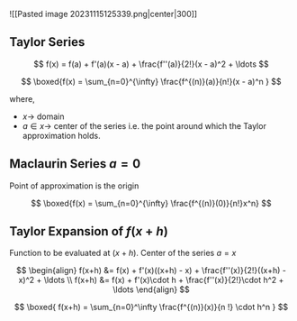  
![[Pasted image 20231115125339.png|center|300]]
## Taylor Series

$$
f(x) = f(a) + f'(a)(x - a) + \frac{f''(a)}{2!}(x - a)^2 + \ldots
$$


$$
\boxed{f(x) = \sum_{n=0}^{\infty} \frac{f^{(n)}(a)}{n!}(x - a)^n }
$$

where,
- $x\rightarrow$ domain
- $a\in x\rightarrow$ center of the series i.e. the point around which the Taylor approximation holds.

## Maclaurin Series $a=0$ 
Point of approximation is the origin

$$
\boxed{f(x) = \sum_{n=0}^{\infty} \frac{f^{(n)}(0)}{n!}x^n}
$$


## Taylor Expansion of $f(x+h)$
Function to be evaluated at $(x+h)$. 
Center of the series $a = x$

$$
\begin{align}
f(x+h) &= f(x) + f'(x)((x+h) - x) + \frac{f''(x)}{2!}((x+h) - x)^2 + \ldots
\\
f(x+h) &= f(x) + f'(x)\cdot h + \frac{f''(x)}{2!}\cdot h^2 + \ldots
\end{align}
$$


$$
\boxed{
f(x+h) = \sum_{n=0}^\infty \frac{f^{(n)}(x)}{n !} \cdot h^n
}
$$



